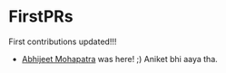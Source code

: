 # FirstPRs

First contributions updated!!!
- [Abhijeet Mohapatra](https://github.com/abhiwin2010) was here! ;)
 Aniket bhi aaya tha.
